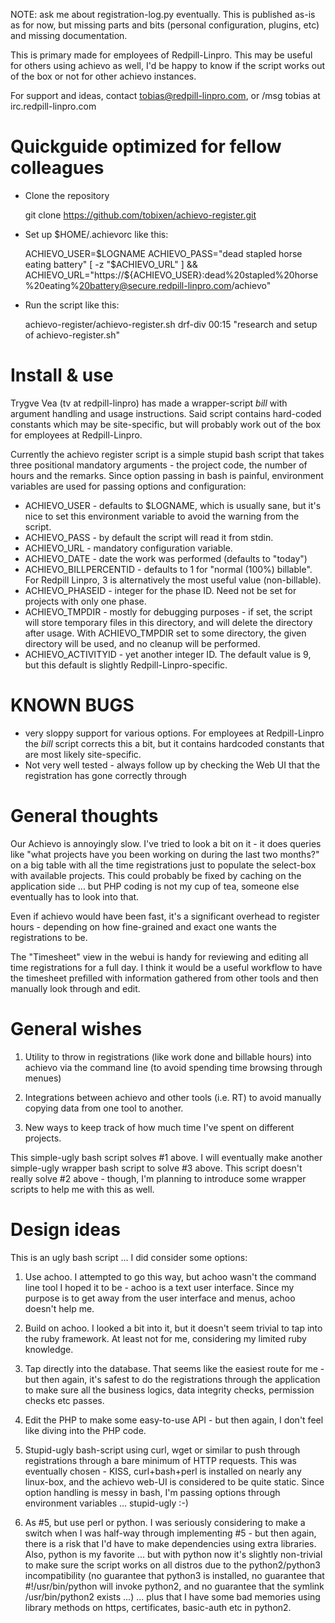 NOTE: ask me about registration-log.py eventually.  This is published as-is as
for now, but missing parts and bits (personal configuration, plugins, etc) and
missing documentation.

This is primary made for employees of Redpill-Linpro.  This may be
useful for others using achievo as well, I'd be happy to know if the
script works out of the box or not for other achievo instances.

For support and ideas, contact tobias@redpill-linpro.com, or /msg
tobias at irc.redpill-linpro.com

Quickguide optimized for fellow colleagues
==========================================

* Clone the repository

    git clone https://github.com/tobixen/achievo-register.git

* Set up $HOME/.achievorc like this:

    ACHIEVO_USER=$LOGNAME  
    ACHIEVO_PASS="dead stapled horse eating battery"  
    [ -z "$ACHIEVO_URL" ] && ACHIEVO_URL="https://${ACHIEVO_USER}:dead%20stapled%20horse%20eating%20battery@secure.redpill-linpro.com/achievo"  

* Run the script like this:

    achievo-register/achievo-register.sh drf-div 00:15 "research and setup of achievo-register.sh"

Install & use
=============

Trygve Vea (tv at redpill-linpro) has made a wrapper-script _bill_
with argument handling and usage instructions.  Said script contains
hard-coded constants which may be site-specific, but will probably
work out of the box for employees at Redpill-Linpro.

Currently the achievo register script is a simple stupid bash script
that takes three positional mandatory arguments - the project code,
the number of hours and the remarks.  Since option passing in bash is
painful, environment variables are used for passing options and
configuration:

* ACHIEVO_USER - defaults to $LOGNAME, which is usually sane, but it's nice to set this environment variable to avoid the warning from the script.
* ACHIEVO_PASS - by default the script will read it from stdin.
* ACHIEVO_URL - mandatory configuration variable.
* ACHIEVO_DATE - date the work was performed (defaults to "today")
* ACHIEVO_BILLPERCENTID - defaults to 1 for "normal (100%) billable".  For Redpill Linpro, 3 is alternatively the most useful value (non-billable).
* ACHIEVO_PHASEID - integer for the phase ID.  Need not be set for projects with only one phase.
* ACHIEVO_TMPDIR - mostly for debugging purposes - if set, the script will store temporary files in this directory, and will delete the directory after usage.  With ACHIEVO_TMPDIR set to some directory, the given directory will be used, and no cleanup will be performed.
* ACHIEVO_ACTIVITYID - yet another integer ID.  The default value is 9, but this default is slightly Redpill-Linpro-specific.


KNOWN BUGS
==========

* very sloppy support for various options.  For employees at Redpill-Linpro the _bill_ script corrects this a bit, but it contains hardcoded constants that are most likely site-specific.
* Not very well tested - always follow up by checking the Web UI that the registration has gone correctly through

General thoughts
================

Our Achievo is annoyingly slow.  I've tried to look a bit on it - it
does queries like "what projects have you been working on during the
last two months?" on a big table with all the time registrations just
to populate the select-box with available projects.  This could
probably be fixed by caching on the application side ... but PHP
coding is not my cup of tea, someone else eventually has to look into
that.

Even if achievo would have been fast, it's a significant overhead to
register hours - depending on how fine-grained and exact one wants the
registrations to be.

The "Timesheet" view in the webui is handy for reviewing and editing
all time registrations for a full day.  I think it would be a useful
workflow to have the timesheet prefilled with information gathered
from other tools and then manually look through and edit.

General wishes
==============

1) Utility to throw in registrations (like work done and billable
hours) into achievo via the command line (to avoid spending time
browsing through menues)

2) Integrations between achievo and other tools (i.e. RT) to avoid
manually copying data from one tool to another.

3) New ways to keep track of how much time I've spent on different
projects.

This simple-ugly bash script solves #1 above.  I will eventually make
another simple-ugly wrapper bash script to solve #3 above.  This
script doesn't really solve #2 above - though, I'm planning to
introduce some wrapper scripts to help me with this as well.

Design ideas
============

This is an ugly bash script ... I did consider some options:

1) Use achoo.  I attempted to go this way, but achoo wasn't the
command line tool I hoped it to be - achoo is a text user interface.
Since my purpose is to get away from the user interface and menus,
achoo doesn't help me.

2) Build on achoo.  I looked a bit into it, but it doesn't seem
trivial to tap into the ruby framework.  At least not for me,
considering my limited ruby knowledge.

3) Tap directly into the database.  That seems like the easiest route
for me - but then again, it's safest to do the registrations through
the application to make sure all the business logics, data integrity
checks, permission checks etc passes.

4) Edit the PHP to make some easy-to-use API - but then again, I don't
feel like diving into the PHP code.

5) Stupid-ugly bash-script using curl, wget or similar to push through
registrations through a bare minimum of HTTP requests.  This was
eventually chosen - KISS, curl+bash+perl is installed on nearly any
linux-box, and the achievo web-UI is considered to be quite static.
Since option handling is messy in bash, I'm passing options through
environment variables ... stupid-ugly :-)

6) As #5, but use perl or python.  I was seriously considering to make
a switch when I was half-way through implementing #5 - but then again,
there is a risk that I'd have to make dependencies using extra
libraries.  Also, python is my favorite ... but with python now it's
slightly non-trivial to make sure the script works on all distros due
to the python2/python3 incompatibility (no guarantee that python3 is
installed, no guarantee that #!/usr/bin/python will invoke python2,
and no guarantee that the symlink /usr/bin/python2 exists ...)
... plus that I have some bad memories using library methods on https,
certificates, basic-auth etc in python2.

